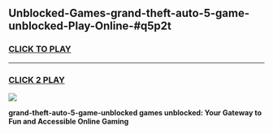 
## Unblocked-Games-grand-theft-auto-5-game-unblocked-Play-Online-#q5p2t
<h3>
<a href="https://premium.freeplayer.one?title=grand-theft-auto-5-game-unblocked&ref=27F">CLICK TO PLAY</a></h3>
<hr>

<h3>
<a href="https://premium.freeplayer.one?title=grand-theft-auto-5-game-unblocked&ref=27F">CLICK 2 PLAY</a>
  
</h3>

<a href="https://premium.freeplayer.one?title=grand-theft-auto-5-game-unblocked&ref=27F"><img src="https://clearcache.store/games.png"></a>


**grand-theft-auto-5-game-unblocked games unblocked: Your Gateway to Fun and Accessible Online Gaming**

